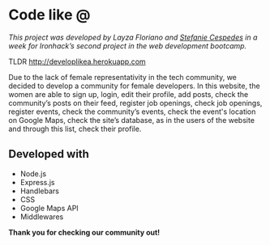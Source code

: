 # Code like @

_This project was developed by Layza Floriano and [Stefanie Cespedes](https://github.com/StefanieCespedes) in a week for Ironhack’s second project in the web development bootcamp._

TLDR 
http://developlikea.herokuapp.com

Due to the lack of female representativity in the tech community, we decided to develop a community for female developers. In this website, the women are able to sign up, login, edit their profile, add posts, check the community’s posts on their feed, register job openings, check job openings, register events, check the community’s events, check the event's location on Google Maps, check the site’s database, as in the users of the website and through this list, check their profile.

## Developed with
* Node.js
* Express.js
* Handlebars
* CSS
* Google Maps API
* Middlewares

**Thank you for checking our community out!**
